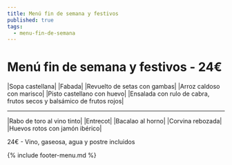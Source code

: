```yaml
---
title: Menú fin de semana y festivos
published: true
tags:
  - menu-fin-de-semana
---
```



# Menú fin de semana y festivos - 24€

|Sopa castellana|
|Fabada|
|Revuelto de setas con gambas|
|Arroz caldoso con marisco|
|Pisto castellano con huevo|
|Ensalada con rulo de cabra, frutos secos y balsámico de frutos rojos|

------

|Rabo de toro al vino tinto|
|Entrecot|
|Bacalao al horno|
|Corvina rebozada|
|Huevos rotos con jamón ibérico|

<!-- |Cordero asado|eligiendo este segundo plato se añade 6€ al menú, en total 28€| -->

24€ - Vino, gaseosa, agua y postre incluidos

{% include footer-menu.md %}
